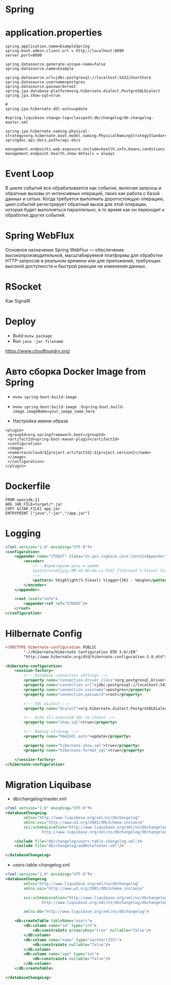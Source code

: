 # Spring

# application.properties

```
spring.application.name=ExampleSpring
spring.boot.admin.client.url = http://localhost:8090
server.port=8090

spring.datasource.generate-unique-name=false
spring.datasource.name=Example

spring.datasource.url=jdbc:postgresql://localhost:5432/UserStore
spring.datasource.username=postgres
spring.datasource.password=root
spring.jpa.database-platform=org.hibernate.dialect.PostgreSQLDialect
spring.jpa.show-sql=true

#
spring.jpa.hibernate.ddl-auto=update

#spring.liquibase.change-log=classpath:db/changelog/db.changelog-master.xml

spring.jpa.hibernate.naming.physical-strategy=org.hibernate.boot.model.naming.PhysicalNamingStrategyStandardImpl
springdoc.api-docs.path=/api-docs

management.endpoints.web.exposure.include=health,info,beans,conditions,mappings,loggers
management.endpoint.health.show-details = always
```


# Event Loop

В цикле событий все обрабатывается как событие, включая запросы и обратные вызовы
от интенсивных операций, таких как работа с базой данных и сетью. Когда требуется выполнить дорогостоящую операцию, цикл событий регистрирует обратный вызов для этой операции, которая будет выполняться
параллельно, в то время как он переходит к обработке других событий.

# Spring WebFlux

Основное назначение Spring WebFlux — обеспечение высокопроизводительной, масштабируемой платформы для обработки HTTP-запросов в реальном времени или для приложений, требующих высокой доступности и быстрой реакции на изменения данных.

# RSocket

Как SignalR

# Deploy

- Build ```mvnw package```
- Run  ```java -jar filename```


https://www.cloudfoundry.org/

# Авто сборка Docker Image from Spring

- ```mvnw spring-boot:build-image```
- ```mvnw spring-boot:build-image -Dspring-boot.build-image.imageName=your_image_name_here```

- Настройка имени образа

```xnl
<plugin>
 <groupId>org.springframework.boot</groupId>
 <artifactId>spring-boot-maven-plugin</artifactId>
 <configuration>
 <image>
 <name>tacocloud/${project.artifactId}:${project.version}</name>
 </image>
 </configuration>
</plugin>
```

# Dockerfile

```
FROM openjdk:21
ARG JAR_FILE=target/*.jar
COPY ${JAR_FILE} app.jar
ENTRYPOINT ["java","-jar","/app.jar"]
```

# Logging

```xml
<?xml version="1.0" encoding="UTF-8"?>
<configuration>
    <appender name="STDOUT" class="ch.qos.logback.core.ConsoleAppender">
        <encoder>
            <!-- Форматируем дату и время
            <pattern>%d{yyyy-MM-dd HH:mm:ss.SSS} [%thread] %-5level %logger{36} - %msg%n</pattern>
            -->
            <pattern> %highlight(%-5level) %logger{36} - %msg%n</pattern>
        </encoder>
    </appender>

    <root level="info">
        <appender-ref ref="STDOUT"/>
    </root>
</configuration>
```
# Hilbernate Config

```xml
<!DOCTYPE hibernate-configuration PUBLIC
        "-//Hibernate/Hibernate Configuration DTD 3.0//EN"
        "http://www.hibernate.org/dtd/hibernate-configuration-3.0.dtd">

<hibernate-configuration>
    <session-factory>
        <!-- Database connection settings -->
        <property name="connection.driver_class">org.postgresql.Driver</property>
        <property name="connection.url">jdbc:postgresql://localhost:5432/UserStore</property>
        <property name="connection.username">postgres</property>
        <property name="connection.password">root</property>

        <!-- SQL dialect -->
        <property name="dialect">org.hibernate.dialect.PostgreSQLDialect</property>

        <!-- Echo all executed SQL to stdout -->
        <property name="show_sql">true</property>

        <!-- Naming strategy -->
        <property name="hbm2ddl.auto">update</property>

        <property name="hibernate.show_sql">true</property>
        <property name="hibernate.format_sql">true</property>

    </session-factory>
</hibernate-configuration>

```

# Migration Liquibase

- db/changelog/master.xml

```xml
<?xml version="1.0" encoding="UTF-8"?>
<databaseChangeLog
        xmlns="http://www.liquibase.org/xml/ns/dbchangelog"
        xmlns:xsi="http://www.w3.org/2001/XMLSchema-instance"
        xsi:schemaLocation="http://www.liquibase.org/xml/ns/dbchangelog
                http://www.liquibase.org/xml/ns/dbchangelog/dbchangelog-3.8.xsd">

    <include file="db/changelog/users-table-changelog.xml"/>
    <include file="db/changelog/addRoleToUser.xml"/>

</databaseChangeLog>
```

- users-table-changelog.xml
```xml
<?xml version="1.0" encoding="UTF-8"?>
<databaseChangeLog
        xmlns="http://www.liquibase.org/xml/ns/dbchangelog"
        xmlns:xsi="http://www.w3.org/2001/XMLSchema-instance"

        xsi:schemaLocation="http://www.liquibase.org/xml/ns/dbchangelog
                http://www.liquibase.org/xml/ns/dbchangelog/dbchangelog-3.8.xsd"

        xmlns:db="http://www.liquibase.org/xml/ns/dbchangelog">

    <db:createTable tableName="users">
        <db:column name="id" type="int">
            <db:constraints primaryKey="true" nullable="false"/>
        </db:column>
        <db:column name="name" type="varchar(255)">
            <db:constraints nullable="false"/>
        </db:column>
        <db:column name="age" type="int">
            <db:constraints nullable="false"/>
        </db:column>
    </db:createTable>

</databaseChangeLog>
```



